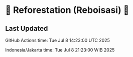 
# 🌳 Reforestation (Reboisasi) 🌲

## Last Updated

GitHub Actions time: Tue Jul  8 14:23:00 UTC 2025

Indonesia/Jakarta time: Tue Jul  8 21:23:00 WIB 2025
